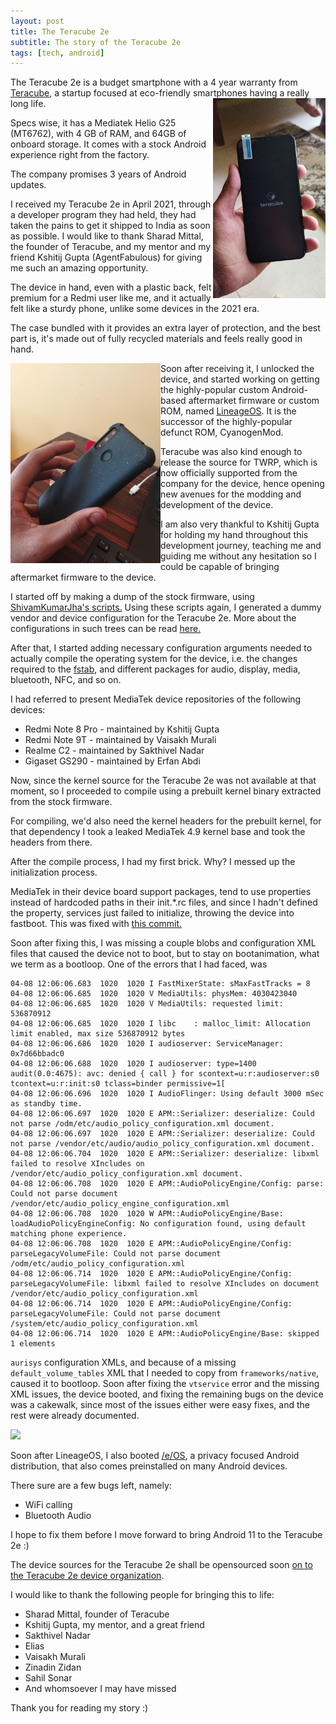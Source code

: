 ```yaml
---
layout: post
title: The Teracube 2e
subtitle: The story of the Teracube 2e
tags: [tech, android]
---
```

The Teracube 2e is a budget smartphone with a 4 year warranty from [Teracube](https://myteracube.com), a startup focused at eco-friendly smartphones having a really long life.
<img style="float: right" src="https://raw.githubusercontent.com/gaganmalvi/graphics/main/photo_2021-04-07_15-52-20.jpg" height="320"> 

Specs wise, it has a Mediatek Helio G25 (MT6762), with 4 GB of RAM, and 64GB of onboard storage. It comes with a stock Android experience right from the factory. 

The company promises 3 years of Android updates.

I received my Teracube 2e in April 2021, through a developer program they had held, they had taken the pains to get it shipped to India as soon as possible. I would like to thank Sharad Mittal, the founder of Teracube, and my mentor and my friend Kshitij Gupta (AgentFabulous) for giving me such an amazing opportunity.

The device in hand, even with a plastic back, felt premium for a Redmi user like me, and it actually felt like a sturdy phone, unlike some devices in the 2021 era.

The case bundled with it provides an extra layer of protection, and the best part is, it's made out of fully recycled materials and feels really good in hand.

<img style="float: left" src="https://raw.githubusercontent.com/gaganmalvi/graphics/main/photo_2021-04-09_10-56-27.jpg" height="320"> 

Soon after receiving it, I unlocked the device, and started working on getting the highly-popular custom Android-based aftermarket firmware or custom ROM, named [LineageOS](https://lineageos.org). It is the successor of the highly-popular defunct ROM, CyanogenMod.

Teracube was also kind enough to release the source for TWRP, which is now officially supported from the company for the device, hence opening new avenues for the modding and development of the device.

I am also very thankful to Kshitij Gupta for holding my hand throughout this development journey, teaching me and guiding me without any hesitation so I could be capable of bringing aftermarket firmware to the device.

I started off by making a dump of the stock firmware, using [ShivamKumarJha's scripts.](https://github.com/ShivamKumarJha/android_tools) Using these scripts again, I generated a dummy vendor and device configuration for the Teracube 2e. More about the configurations in such trees can be read [here.](https://source.android.com/setup/develop/new-device)

After that, I started adding necessary configuration arguments needed to actually compile the operating system for the device, i.e. the changes required to the [fstab](https://en.wikipedia.org/wiki/Fstab), and different packages for audio, display, media, bluetooth, NFC, and so on. 

I had referred to present MediaTek device repositories of the following devices:

 - Redmi Note 8 Pro - maintained by Kshitij Gupta
 - Redmi Note 9T - maintained by Vaisakh Murali
 - Realme C2 - maintained by Sakthivel Nadar
 - Gigaset GS290 - maintained by Erfan Abdi

Now, since the kernel source for the Teracube 2e was not available at that moment, so I proceeded to compile using a prebuilt kernel binary extracted from the stock firmware.

For compiling, we'd also need the kernel headers for the prebuilt kernel, for that dependency I took a leaked MediaTek 4.9 kernel base and took the headers from there.

After the compile process, I had my first brick.
Why?
I messed up the initialization process. 

MediaTek in their device board support packages, tend to use properties instead of hardcoded paths in their init.*.rc files, and since I hadn't defined the property, services just failed to initialize, throwing the device into fastboot. This was fixed with [this commit.](https://github.com/mvaisakh/android_device_xiaomi_cannon/commit/b1ace13d3e0d24816c372b72c42b75e650c1c39c)

Soon after fixing this, I was missing a couple blobs and configuration XML files that caused the device not to boot, but to stay on bootanimation, what we term as a bootloop. One of the errors that I had faced, was 
```
04-08 12:06:06.683  1020  1020 I FastMixerState: sMaxFastTracks = 8
04-08 12:06:06.685  1020  1020 V MediaUtils: physMem: 4030423040
04-08 12:06:06.685  1020  1020 V MediaUtils: requested limit: 536870912
04-08 12:06:06.685  1020  1020 I libc    : malloc_limit: Allocation limit enabled, max size 536870912 bytes
04-08 12:06:06.686  1020  1020 I audioserver: ServiceManager: 0x7d66bbadc0
04-08 12:06:06.688  1020  1020 I audioserver: type=1400 audit(0.0:4675): avc: denied { call } for scontext=u:r:audioserver:s0 tcontext=u:r:init:s0 tclass=binder permissive=1[
04-08 12:06:06.696  1020  1020 I AudioFlinger: Using default 3000 mSec as standby time.
04-08 12:06:06.697  1020  1020 E APM::Serializer: deserialize: Could not parse /odm/etc/audio_policy_configuration.xml document.
04-08 12:06:06.697  1020  1020 E APM::Serializer: deserialize: Could not parse /vendor/etc/audio/audio_policy_configuration.xml document.
04-08 12:06:06.704  1020  1020 E APM::Serializer: deserialize: libxml failed to resolve XIncludes on /vendor/etc/audio_policy_configuration.xml document.
04-08 12:06:06.708  1020  1020 E APM::AudioPolicyEngine/Config: parse: Could not parse document /vendor/etc/audio_policy_engine_configuration.xml
04-08 12:06:06.708  1020  1020 W APM::AudioPolicyEngine/Base: loadAudioPolicyEngineConfig: No configuration found, using default matching phone experience.
04-08 12:06:06.708  1020  1020 E APM::AudioPolicyEngine/Config: parseLegacyVolumeFile: Could not parse document /odm/etc/audio_policy_configuration.xml
04-08 12:06:06.714  1020  1020 E APM::AudioPolicyEngine/Config: parseLegacyVolumeFile: libxml failed to resolve XIncludes on document /vendor/etc/audio_policy_configuration.xml
04-08 12:06:06.714  1020  1020 E APM::AudioPolicyEngine/Config: parseLegacyVolumeFile: Could not parse document /system/etc/audio_policy_configuration.xml
04-08 12:06:06.714  1020  1020 E APM::AudioPolicyEngine/Base: skipped 1 elements
```
```aurisys``` configuration XMLs, and because of a missing ```default_volume_tables``` XML that I needed to copy from ```frameworks/native```, caused it to bootloop.  Soon after fixing the ```vtservice``` error and the missing XML issues, the device booted, and fixing the remaining bugs on the device was a cakewalk, since most of the issues either were easy fixes, and the rest were already documented.

<img src="https://pbs.twimg.com/media/Eyf9HE4VIAIg8Ex?format=jpg&name=medium" height="480">

Soon after LineageOS, I also booted [/e/OS](https://e.foundation), a privacy focused Android distribution, that also comes preinstalled on many Android devices. 

There sure are a few bugs left, namely:

 - WiFi calling
 - Bluetooth Audio

I hope to fix them before I move forward to bring Android 11 to the Teracube 2e :) 

The device sources for the Teracube 2e shall be opensourced soon [on to the Teracube 2e device organization](https://github.com/2e-dev).

I would like to thank the following people for bringing this to life:

 - Sharad Mittal, founder of Teracube
 - Kshitij Gupta, my mentor, and a great friend
 - Sakthivel Nadar
 - Elias
 - Vaisakh Murali
 - Zinadin Zidan
 - Sahil Sonar
 - And whomsoever I may have missed

Thank you for reading my story :)

